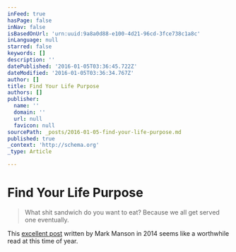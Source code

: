 ```yaml
---
inFeed: true
hasPage: false
inNav: false
isBasedOnUrl: 'urn:uuid:9a8a0d88-e100-4d21-96cd-3fce738c1a8c'
inLanguage: null
starred: false
keywords: []
description: ''
datePublished: '2016-01-05T03:36:45.722Z'
dateModified: '2016-01-05T03:36:34.767Z'
author: []
title: Find Your Life Purpose
authors: []
publisher:
  name: ''
  domain: ''
  url: null
  favicon: null
sourcePath: _posts/2016-01-05-find-your-life-purpose.md
published: true
_context: 'http://schema.org'
_type: Article

---
```

# Find Your Life Purpose

> What shit sandwich do you want to eat? Because we all get served one eventually.

This [excellent post][0] written by Mark Manson in 2014 seems like a worthwhile read at this time of year.

[0]: http://markmanson.net/life-purpose